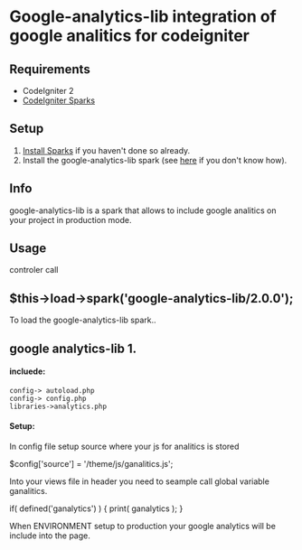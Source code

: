 # Google-analytics-lib integration of google analitics for codeigniter

## Requirements

* CodeIgniter 2
* [CodeIgniter Sparks](http://getsparks.org/)

## Setup

1. [Install Sparks](http://getsparks.org/install) if you haven't done so already.
2. Install the google-analytics-lib spark (see [here](http://getsparks.org/get-sparks) if you don't know how).

## Info

google-analytics-lib is a spark that allows to include google analitics on your project in production mode.

## Usage

controler call

## $this->load->spark('google-analytics-lib/2.0.0');

To load the google-analytics-lib spark..



## google analytics-lib 1.

#### incluede:

	config-> autoload.php
	config-> config.php
	libraries->analytics.php

#### Setup:

In config file setup source where your js for analitics is stored

$config['source']	= '/theme/js/ganalitics.js';

Into your views file in header you need to seample call global variable ganalitics.

if( defined('ganalytics') ) {
  print( ganalytics );
}

When ENVIRONMENT setup to production your google analytics will be include into the page.
